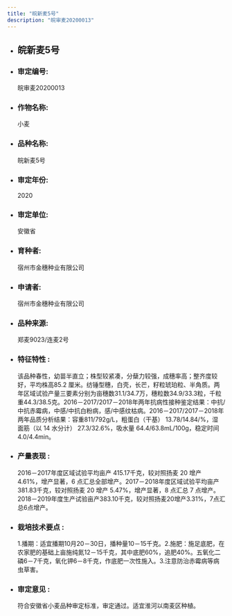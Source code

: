 ```yaml
---
title: "皖新麦5号"
description: "皖审麦20200013"
---
```

* ## 皖新麦5号
* ###  审定编号:  
   皖审麦20200013

*  ### 作物名称:  
   小麦

*   ###  品种名称: 
    皖新麦5号

*   ### 审定年份: 
    2020

*   ### 审定单位:  
    安徽省

*   ### 育种者:  
    宿州市金穗种业有限公司

*   ### 申请者:  
    宿州市金穗种业有限公司

*   ### 品种来源:  
    郑麦9023/连麦2号

*   ### 特征特性 : 
    该品种春性，幼苗半直立；株型较紧凑，分蘖力较强，成穗率高；整齐度较好，平均株高85.2 厘米。纺锤型穗，白壳，长芒，籽粒琥珀粒、半角质。两年区域试验产量三要素分别为亩穗数31.1/34.7万，穗粒数34.9/33.3粒，千粒重44.3/38.5克。2016－2017/2017－2018年两年抗病性接种鉴定结果：中抗/中抗赤霉病，中感/中抗白粉病，感/中感纹枯病。2016－2017/2017－2018年两年品质分析结果：容重811/792g/L，粗蛋白（干基） 13.78/14.84/%，湿 面筋（以 14 水分计） 27.3/32.6%，吸水量 64.4/63.8mL/100g，稳定时间 4.0/4.4min。

*   ### 产量表现 : 
     2016－2017年度区域试验平均亩产 415.17千克，较对照扬麦 20 增产 4.61%，增产显著，6 点汇总全部增产。2017－2018年度区域试验平均亩产 381.83千克，较对照扬麦 20 增产 5.47%，增产显著，8 点汇总 7 点增产。2018－2019年度生产试验亩产383.10千克，较对照扬麦20增产3.31%，7点汇总6点增产。

*   ### 栽培技术要点 : 
    1.播期：适宜播期10月20－30日，播种量10－15千克。2.施肥：施足底肥，在农家肥的基础上亩施纯氮12－15千克，其中底肥60%，追肥40%。五氧化二磷6－7千克，氧化钾6－8千克，作底肥一次性施入。3.注意防治赤霉病等病虫草害。

*   ### 审定意见 : 
    符合安徽省小麦品种审定标准，审定通过。适宜淮河以南麦区种植。
